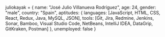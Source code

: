 juliokayak = {
  name: "José Julio Villanueva Rodríguez",
  age: 24,
  gender: "male",
  country: "Spain",
  aptitudes: {
    languages: [JavaScript, HTML, CSS, React, Redux, Java, MySQL, JSON],
    tools: [Git, Jira, Redmine, Jenkins, Sonar, Bamboo, Visual Studio Code, NetBeans, IntelliJ IDEA, DataGrip, GitKraken, Postman]
  },
  unemployed: false
}
